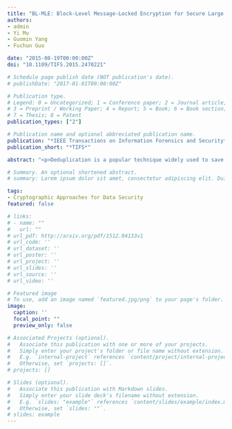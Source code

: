 ```yaml
---
title: "BL-MLE: Block-Level Message-Locked Encryption for Secure Large File Deduplication"
authors:
- admin
- Yi Mu
- Guomin Yang
- Fuchun Guo

date: "2015-08-19T00:00:00Z"
doi: "10.1109/TIFS.2015.2470221"

# Schedule page publish date (NOT publication's date).
# publishDate: "2017-01-01T00:00:00Z"

# Publication type.
# Legend: 0 = Uncategorized; 1 = Conference paper; 2 = Journal article;
# 3 = Preprint / Working Paper; 4 = Report; 5 = Book; 6 = Book section;
# 7 = Thesis; 8 = Patent
publication_types: ["2"]

# Publication name and optional abbreviated publication name.
publication: "*IEEE Transactions on Information Forensics and Security*"
publication_short: "*TIFS*"

abstract: "<p>Deduplication is a popular technique widely used to save storage spaces in the cloud. To achieve secure deduplication of encrypted files, Bellare et al. formalized a new cryptographic primitive named message-locked encryption (MLE) in Eurocrypt 2013. Although an MLE scheme can be extended to obtain secure deduplication for large files, it requires a lot of metadata maintained by the end user and the cloud server. In this paper, we propose a new approach to achieve more efficient deduplication for (encrypted) large files. Our approach, named block-level message-locked encryption (BL-MLE), can achieve file-level and block-level deduplication, block key management, and proof of ownership simultaneously using a small set of metadata. We also show that our BL-MLE scheme can be easily extended to support proof of storage, which makes it multi-purpose for secure cloud storage.</p>"

# Summary. An optional shortened abstract.
# summary: Lorem ipsum dolor sit amet, consectetur adipiscing elit. Duis posuere tellus ac convallis placerat. Proin tincidunt magna sed ex sollicitudin condimentum.

tags:
- Cryptographic Approaches for Data Security
featured: false

# links:
# - name: ""
#   url: ""
# url_pdf: http://arxiv.org/pdf/1512.04133v1
# url_code: ''
# url_dataset: ''
# url_poster: ''
# url_project: ''
# url_slides: ''
# url_source: ''
# url_video: ''

# Featured image
# To use, add an image named `featured.jpg/png` to your page's folder. 
image:
  caption: ''
  focal_point: ""
  preview_only: false

# Associated Projects (optional).
#   Associate this publication with one or more of your projects.
#   Simply enter your project's folder or file name without extension.
#   E.g. `internal-project` references `content/project/internal-project/index.md`.
#   Otherwise, set `projects: []`.
# projects: []

# Slides (optional).
#   Associate this publication with Markdown slides.
#   Simply enter your slide deck's filename without extension.
#   E.g. `slides: "example"` references `content/slides/example/index.md`.
#   Otherwise, set `slides: ""`.
# slides: example
---
```



